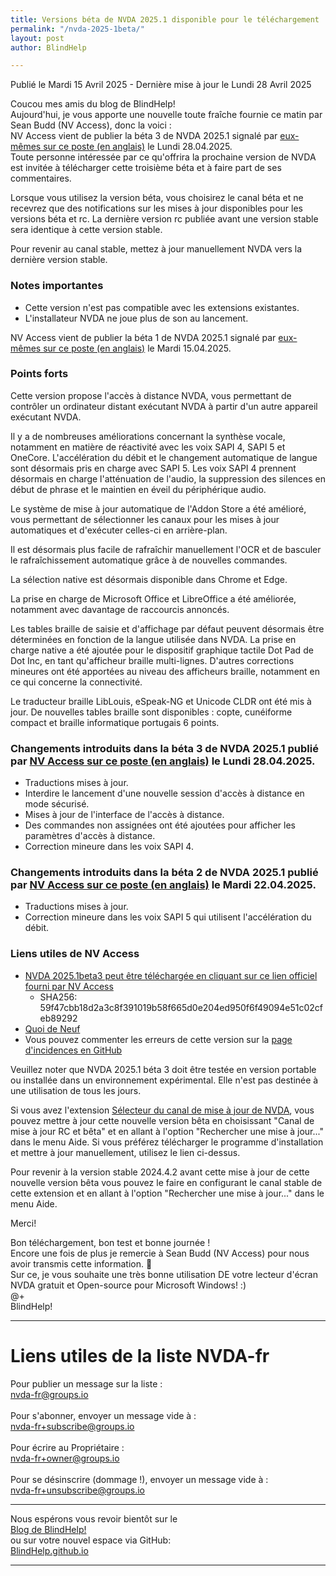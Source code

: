 ```yaml
---
title: Versions béta de NVDA 2025.1 disponible pour le téléchargement
permalink: "/nvda-2025-1beta/"
layout: post
author: BlindHelp

---
```


<footer>Publié le Mardi 15 Avril 2025 - Dernière mise à jour le Lundi 28 Avril 2025</footer>

Coucou mes amis du blog de BlindHelp!    
Aujourd'hui, je vous apporte une nouvelle toute fraîche fournie ce matin par Sean Budd (NV Access), donc la voici :    
NV Access vient de publier la béta 3 de NVDA 2025.1 signalé par [eux-mêmes sur ce poste (en anglais)](https://www.nvaccess.org/post/nvda-2025-1beta3) le Lundi 28.04.2025.    
Toute personne intéressée par ce qu'offrira la prochaine version de NVDA est invitée à télécharger cette troisième béta et à faire part de ses commentaires.    

Lorsque vous utilisez la version béta, vous choisirez le canal béta  et ne recevrez que des notifications sur les mises à jour disponibles pour les versions béta  et rc. La dernière version rc publiée avant une version stable sera identique à cette version stable.

Pour revenir au canal stable, mettez à jour manuellement NVDA vers la dernière version stable.

### Notes importantes

* Cette version n'est pas compatible avec les extensions existantes.
* L'installateur NVDA ne joue plus de son au lancement.

NV Access vient de publier la béta 1 de NVDA 2025.1 signalé par [eux-mêmes sur ce poste (en anglais)](https://www.nvaccess.org/post/nvda-2025-1beta1) le Mardi 15.04.2025.    

### Points forts

Cette version propose l'accès à distance NVDA, vous permettant de contrôler un ordinateur distant exécutant NVDA à partir d'un autre appareil exécutant NVDA.

Il y a de nombreuses améliorations concernant la synthèse vocale, notamment en matière de réactivité avec les voix SAPI 4, SAPI 5 et OneCore. L'accélération du débit et le changement automatique de langue sont désormais pris en charge avec SAPI 5. Les voix SAPI 4 prennent désormais en charge l'atténuation de l'audio, la suppression des silences en début de phrase et le maintien en éveil du périphérique audio.

Le système de mise à jour automatique de l'Addon Store a été amélioré, vous permettant de sélectionner les canaux pour les mises à jour automatiques et d'exécuter celles-ci en arrière-plan.

Il est désormais plus facile de rafraîchir manuellement l'OCR et de basculer le rafraîchissement automatique grâce à de nouvelles commandes.

La sélection native est désormais disponible dans Chrome et Edge.

La prise en charge de Microsoft Office et LibreOffice a été améliorée, notamment avec davantage de raccourcis annoncés.

Les tables braille de saisie et d'affichage par défaut peuvent désormais être déterminées en fonction de la langue utilisée dans NVDA. La prise en charge native a été ajoutée pour le dispositif graphique tactile Dot Pad de Dot Inc, en tant qu'afficheur braille multi-lignes. D'autres corrections mineures ont été apportées au niveau des afficheurs braille, notamment en ce qui concerne la connectivité.

Le traducteur braille LibLouis, eSpeak-NG et Unicode CLDR ont été mis à jour. De nouvelles tables braille sont disponibles : copte, cunéiforme compact et braille informatique portugais 6 points.

### Changements introduits dans la béta 3 de NVDA 2025.1 publié par [NV Access sur ce poste (en anglais)](https://www.nvaccess.org/post/nvda-2025-1beta3) le Lundi 28.04.2025.    

* Traductions mises à jour.
* Interdire le lancement d'une nouvelle session d'accès à distance en mode sécurisé.
* Mises à jour de l'interface de l'accès à distance.
* Des commandes non assignées ont été ajoutées pour afficher les paramètres d'accès à distance.
* Correction mineure dans les voix SAPI 4.

### Changements introduits dans la béta 2 de NVDA 2025.1 publié par [NV Access sur ce poste (en anglais)](https://www.nvaccess.org/post/nvda-2025-1beta2) le Mardi 22.04.2025.    

* Traductions mises à jour.
* Correction mineure dans les voix SAPI 5 qui utilisent l'accélération du débit.

### Liens utiles de NV Access

- [NVDA 2025.1beta3 peut être téléchargée en cliquant sur ce lien officiel fourni par NV Access](https://download.nvaccess.org/releases/2025.1beta3/nvda_2025.1beta3.exe)
   - SHA256: 59f47cbb18d2a3c8f391019b58f665d0e204ed950f6f49094e51c02cfeb89292
- [Quoi de Neuf](https://download.nvaccess.org/releases/2025.1beta3/documentation/fr/changes.html)
- Vous pouvez commenter les erreurs de cette version sur la [page d'incidences en GitHub](https://github.com/nvaccess/nvda/issues)

Veuillez noter que NVDA 2025.1 béta 3 doit être testée en version portable ou installée dans un environnement expérimental. Elle n'est pas destinée à une utilisation de tous les jours.    

Si vous avez l'extension [Sélecteur du canal de mise à jour de NVDA](https://blindhelp.github.io/updateChannel/), vous pouvez mettre à jour cette nouvelle version bêta en choisissant "Canal de mise à jour RC et bêta" et en allant à l'option "Rechercher une mise à jour..." dans le menu Aide. Si vous préférez télécharger le programme d'installation et mettre à jour manuellement, utilisez le lien ci-dessus.

Pour revenir à la version stable 2024.4.2 avant cette mise à jour  de cette nouvelle version bêta  vous pouvez le faire en configurant le canal stable de cette extension et en allant à l'option "Rechercher une mise à jour..." dans le menu Aide. 

Merci!  

Bon téléchargement, bon test et bonne journée !    
Encore une fois de plus je remercie à Sean Budd (NV Access) pour nous avoir transmis cette information. 🤝    
Sur ce, je vous souhaite une très bonne utilisation DE votre lecteur d'écran NVDA gratuit et Open-source pour Microsoft Windows! :)    
@+    
BlindHelp!    

---

# Liens utiles de la liste NVDA-fr #

Pour publier un message sur la liste :    
[nvda-fr@groups.io](mailto:nvda-fr@groups.io)    
<br>
Pour s'abonner, envoyer un message vide à :    
[nvda-fr+subscribe@groups.io](mailto:nvda-fr+subscribe@groups.io)    
<br>
Pour écrire au Propriétaire :    
[nvda-fr+owner@groups.io](mailto:nvda-fr+owner@groups.io)    
<br>
Pour se désinscrire (dommage !), envoyer un message vide à :    
[nvda-fr+unsubscribe@groups.io](mailto:nvda-fr+unsubscribe@groups.io)    

---

Nous espérons vous revoir bientôt sur le      
[Blog de BlindHelp!](http://blindhelp.blogspot.fr/)                    
ou sur  votre nouvel espace via GitHub:                     
[BlindHelp.github.io](https://blindhelp.github.io)                    

---